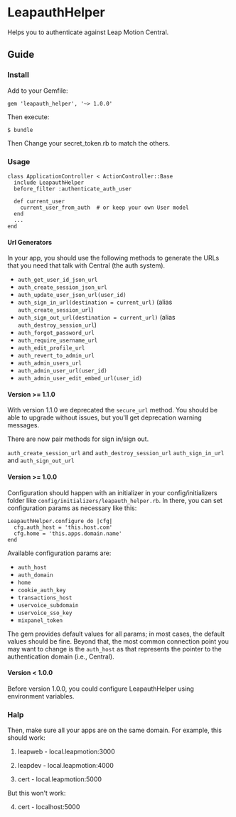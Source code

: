 # LeapauthHelper

Helps you to authenticate against Leap Motion Central.

## Guide 

### Install

Add to your Gemfile:

    gem 'leapauth_helper', '~> 1.0.0'

Then execute:

    $ bundle

Then Change your secret_token.rb to match the others.

### Usage

```
class ApplicationController < ActionController::Base
  include LeapauthHelper
  before_filter :authenticate_auth_user

  def current_user
    current_user_from_auth  # or keep your own User model
  end
  ...
end
```

#### Url Generators

In your app, you should use the following methods to generate the URLs that you need that talk with Central (the auth system).
    
* `auth_get_user_id_json_url`
* `auth_create_session_json_url`
* `auth_update_user_json_url(user_id)`
* `auth_sign_in_url(destination = current_url)` (alias `auth_create_session_url`)
* `auth_sign_out_url(destination = current_url)` (alias `auth_destroy_session_url`)
* `auth_forgot_password_url`
* `auth_require_username_url`
* `auth_edit_profile_url`
* `auth_revert_to_admin_url`
* `auth_admin_users_url`
* `auth_admin_user_url(user_id)`
* `auth_admin_user_edit_embed_url(user_id)`

#### Version >= 1.1.0

With version 1.1.0 we deprecated the `secure_url` method.  You should be able to upgrade without issues, but you'll get deprecation warning messages.

There are now pair methods for sign in/sign out.

`auth_create_session_url` and `auth_destroy_session_url`
`auth_sign_in_url` and `auth_sign_out_url`

#### Version >= 1.0.0

Configuration should happen with an initializer in your config/initializers folder like 
`config/initializers/leapauth_helper.rb`.  In there, you can set configuration params as necessary like this:

    LeapauthHelper.configure do |cfg|
      cfg.auth_host = 'this.host.com'
      cfg.home = 'this.apps.domain.name'
    end

Available configuration params are:

- `auth_host`
- `auth_domain`
- `home`
- `cookie_auth_key`
- `transactions_host`
- `uservoice_subdomain`
- `uservoice_sso_key`
- `mixpanel_token`

The gem provides default values for all params; in most cases, the default values should be fine.
Beyond that, the most common connection point you may want to change is the `auth_host` as that represents the pointer to the authentication domain (i.e., Central).

#### Version < 1.0.0
 
Before version 1.0.0,  you could configure LeapauthHelper using environment variables.


### Halp

Then, make sure all your apps are on the same domain. For example, this should work:

1. leapweb - local.leapmotion:3000

2. leapdev - local.leapmotion:4000

3. cert - local.leapmotion:5000

But this won't work:

4. cert - localhost:5000
